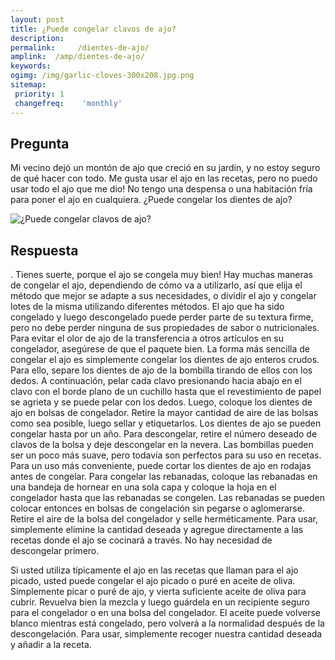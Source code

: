 ```yaml
---
layout: post
title: ¿Puede congelar clavos de ajo?  
description: 
permalink:     /dientes-de-ajo/
amplink:  /amp/dientes-de-ajo/
keywords: 
ogimg: /img/garlic-cloves-300x208.jpg.png
sitemap:
 priority: 1
 changefreq:    'monthly'
---
```




## Pregunta

Mi vecino dejó un montón de ajo que creció en su jardín, y no estoy seguro de qué hacer con todo. Me gusta usar el ajo en las recetas, pero no puedo usar todo el ajo que me dio! No tengo una despensa o una habitación fría para poner el ajo en cualquiera. ¿Puede congelar los dientes de ajo?


![¿Puede congelar clavos de ajo?](https://sepuedecongelar.com/img/garlic-cloves-300x208.jpg "¿Puede congelar clavos de ajo?" )


## Respuesta

. Tienes suerte, porque el ajo se congela muy bien! Hay muchas maneras de congelar el ajo, dependiendo de cómo va a utilizarlo, así que elija el método que mejor se adapte a sus necesidades, o dividir el ajo y congelar lotes de la misma utilizando diferentes métodos. El ajo que ha sido congelado y luego descongelado puede perder parte de su textura firme, pero no debe perder ninguna de sus propiedades de sabor o nutricionales. Para evitar el olor de ajo de la transferencia a otros artículos en su congelador, asegúrese de que el paquete bien.
La forma más sencilla de congelar el ajo es simplemente congelar los dientes de ajo enteros crudos. Para ello, separe los dientes de ajo de la bombilla tirando de ellos con los dedos. A continuación, pelar cada clavo presionando hacia abajo en el clavo con el borde plano de un cuchillo hasta que el revestimiento de papel se agrieta y se puede pelar con los dedos. Luego, coloque los dientes de ajo en bolsas de congelador. Retire la mayor cantidad de aire de las bolsas como sea posible, luego sellar y etiquetarlos. Los dientes de ajo se pueden congelar hasta por un año. Para descongelar, retire el número deseado de clavos de la bolsa y deje descongelar en la nevera. Las bombillas pueden ser un poco más suave, pero todavía son perfectos para su uso en recetas.
Para un uso más conveniente, puede cortar los dientes de ajo en rodajas antes de congelar. Para congelar las rebanadas, coloque las rebanadas en una bandeja de hornear en una sola capa y coloque la hoja en el congelador hasta que las rebanadas se congelen. Las rebanadas se pueden colocar entonces en bolsas de congelación sin pegarse o aglomerarse. Retire el aire de la bolsa del congelador y selle herméticamente. Para usar, simplemente elimine la cantidad deseada y agregue directamente a las recetas donde el ajo se cocinará a través. No hay necesidad de descongelar primero.

Si usted utiliza típicamente el ajo en las recetas que llaman para el ajo picado, usted puede congelar el ajo picado o puré en aceite de oliva. Simplemente picar o puré de ajo, y vierta suficiente aceite de oliva para cubrir. Revuelva bien la mezcla y luego guárdela en un recipiente seguro para el congelador o en una bolsa del congelador. El aceite puede volverse blanco mientras está congelado, pero volverá a la normalidad después de la descongelación. Para usar, simplemente recoger nuestra cantidad deseada y añadir a la receta.